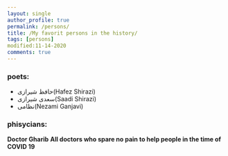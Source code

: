 ```yaml
---
layout: single
author_profile: true
permalink: /persons/
title: /My favorit persons in the history/
tags: [persons]
modified:11-14-2020
comments: true
---
```


### poets:
* حافظ شیرازی(Hafez Shirazi)
* سعدی شیرازی(Saadi Shirazi)
* نظامی(Nezami Ganjavi)
### phisycians:
**Doctor Gharib**
**All doctors who spare no pain to help people in the time of COVID 19**



